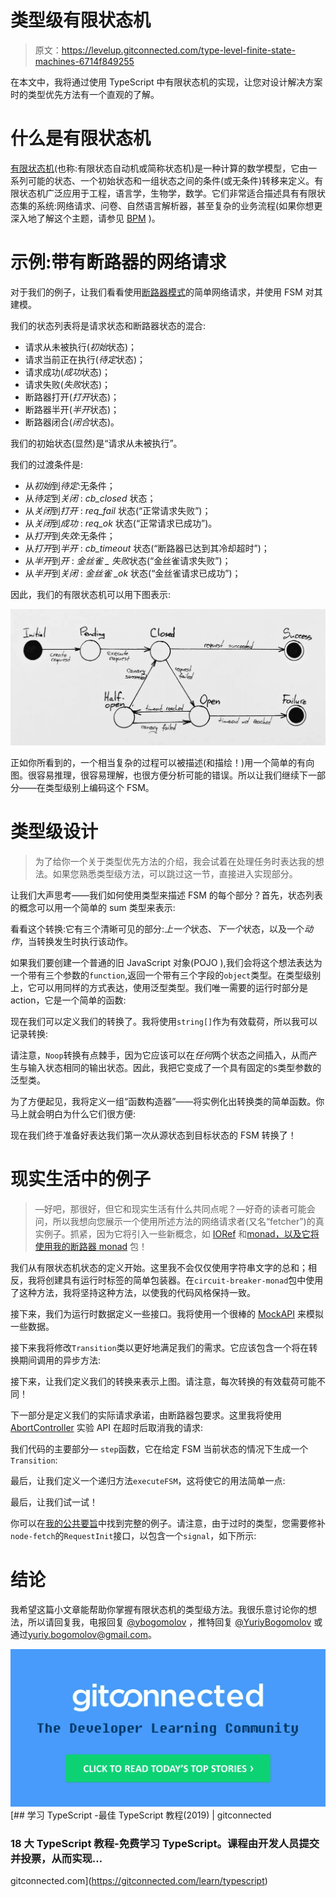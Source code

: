 # 类型级有限状态机

> 原文：<https://levelup.gitconnected.com/type-level-finite-state-machines-6714f849255>

在本文中，我将通过使用 TypeScript 中有限状态机的实现，让您对设计解决方案时的类型优先方法有一个直观的了解。

# 什么是有限状态机

[有限状态机](https://en.wikipedia.org/wiki/Finite-state_machine)(也称:有限状态自动机或简称状态机)是一种计算的数学模型，它由一系列可能的状态、一个初始状态和一组状态之间的条件(或无条件)转移来定义。有限状态机广泛应用于工程，语言学，生物学，数学。它们非常适合描述具有有限状态集的系统:网络请求、问卷、自然语言解析器，甚至复杂的业务流程(如果你想更深入地了解这个主题，请参见 [BPM](https://en.wikipedia.org/wiki/Business_process_modeling) )。

# 示例:带有断路器的网络请求

对于我们的例子，让我们看看使用[断路器模式](http://medium.com/@yuriybogomolov/circuit-breaker-in-a-functional-world-9c555c8e9527)的简单网络请求，并使用 FSM 对其建模。

我们的状态列表将是请求状态和断路器状态的混合:

*   请求从未被执行(*初始*状态)；
*   请求当前正在执行(*待定*状态)；
*   请求成功(*成功*状态)；
*   请求失败(*失败*状态)；
*   断路器打开(*打开*状态)；
*   断路器半开(*半开*状态)；
*   断路器闭合(*闭合*状态)。

我们的初始状态(显然)是“请求从未被执行”。

我们的过渡条件是:

*   从*初始*到*待定*:无条件；
*   从*待定*到*关闭* : *cb_closed* 状态；
*   从*关闭*到*打开* : *req_fail* 状态(“正常请求失败”)；
*   从*关闭*到*成功* : *req_ok* 状态(“正常请求已成功”)。
*   从*打开*到*失效*:无条件；
*   从*打开*到*半开* : *cb_timeout* 状态(“断路器已达到其冷却超时”)；
*   从*半开*到*开* : *金丝雀 _ 失败*状态(“金丝雀请求失败”)；
*   从*半开*到*关闭* : *金丝雀 _ok* 状态(“金丝雀请求已成功”)；

因此，我们的有限状态机可以用下图表示:

![](img/d3588ed69ffe729e0b974d8c032f5348.png)

正如你所看到的，一个相当复杂的过程可以被描述(和描绘！)用一个简单的有向图。很容易推理，很容易理解，也很方便分析可能的错误。所以让我们继续下一部分——在类型级别上编码这个 FSM。

# 类型级设计

> 为了给你一个关于类型优先方法的介绍，我会试着在处理任务时表达我的想法。如果您熟悉类型级方法，可以跳过这一节，直接进入实现部分。

让我们大声思考——我们如何使用类型来描述 FSM 的每个部分？首先，状态列表的概念可以用一个简单的 sum 类型来表示:

看看这个转换:它有三个清晰可见的部分:*上一个*状态、*下一个*状态，以及一个*动作*，当转换发生时执行该动作。

如果我们要创建一个普通的旧 JavaScript 对象(POJO ),我们会将这个想法表达为一个带有三个参数的`function`,返回一个带有三个字段的`object`类型。在类型级别上，它可以用同样的方式表达，使用泛型类型。我们唯一需要的运行时部分是 action，它是一个简单的函数:

现在我们可以定义我们的转换了。我将使用`string[]`作为有效载荷，所以我可以记录转换:

请注意，`Noop`转换有点棘手，因为它应该可以在*任何*两个状态之间插入，从而产生与输入状态相同的输出状态。因此，我把它变成了一个具有固定的`S`类型参数的泛型类。

为了方便起见，我将定义一组“函数构造器”——将实例化出转换类的简单函数。你马上就会明白为什么它们很方便:

现在我们终于准备好表达我们第一次从源状态到目标状态的 FSM 转换了！

# 现实生活中的例子

> —好吧，那很好，但它和现实生活有什么共同点呢？—好奇的读者可能会问，所以我想向您展示一个使用所述方法的网络请求者(又名“fetcher”)的真实例子。抓紧，因为它将引入一些新概念，如 [IORef](https://github.com/gcanti/fp-ts/blob/master/docs/modules/IORef.ts.md) 和[monad，以及它将使用我的](https://medium.com/@gcanti/functional-typescript-either-vs-validation-66c52f28ce1f)[断路器 monad](https://github.com/YBogomolov/circuit-breaker-monad) 包！

我们从有限状态机状态的定义开始。这里我不会仅仅使用字符串文字的总和；相反，我将创建具有运行时标签的简单包装器。在`circuit-breaker-monad`包中使用了这种方法，我将坚持这种方法，以使我的代码风格保持一致。

接下来，我们为运行时数据定义一些接口。我将使用一个很棒的 [MockAPI](https://www.mockapi.io/) 来模拟一些数据。

接下来我将修改`Transition`类以更好地满足我们的需求。它应该包含一个将在转换期间调用的异步方法:

接下来，让我们定义我们的转换来表示上图。请注意，每次转换的有效载荷可能不同！

下一部分是定义我们的实际请求承诺，由断路器包要求。这里我将使用 [AbortController](https://developer.mozilla.org/en-US/docs/Web/API/AbortController) 实验 API 在超时后取消我的请求:

我们代码的主要部分— `step`函数，它在给定 FSM 当前状态的情况下生成一个`Transition`:

最后，让我们定义一个递归方法`executeFSM`，这将使它的用法简单一点:

最后，让我们试一试！

你可以在[我的公共要旨](https://gist.github.com/YBogomolov/1a0ebbd1303f4eab21ff87ec90fa331a)中找到完整的例子。请注意，由于过时的类型，您需要修补`node-fetch`的`RequestInit`接口，以包含一个`signal`，如下所示:

# 结论

我希望这篇小文章能帮助你掌握有限状态机的类型级方法。我很乐意讨论你的想法，所以请回复我，电报回复 [@ybogomolov](https://t.me/ybogomolov) ，推特回复 [@YuriyBogomolov](https://twitter.com/YuriyBogomolov) 或通过[yuriy.bogomolov@gmail.com](mailto:yuriy.bogomolov@gmail.com?subject=Circuit%20Breaker%20as%20a%20Monad%20feedback)。

[![](img/9914c5dd23ac08b70eea6f4f9ba6fed2.png)](https://levelup.gitconnected.com)[](https://gitconnected.com/learn/typescript) [## 学习 TypeScript -最佳 TypeScript 教程(2019) | gitconnected

### 18 大 TypeScript 教程-免费学习 TypeScript。课程由开发人员提交并投票，从而实现…

gitconnected.com](https://gitconnected.com/learn/typescript)